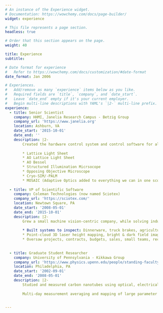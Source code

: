 ```yaml
---
# An instance of the Experience widget.
# Documentation: https://wowchemy.com/docs/page-builder/
widget: experience

# This file represents a page section.
headless: true

# Order that this section appears on the page.
weight: 40

title: Experience
subtitle:

# Date format for experience
#   Refer to https://wowchemy.com/docs/customization/#date-format
date_format: Jan 2006

# Experiences.
#   Add/remove as many `experience` items below as you like.
#   Required fields are `title`, `company`, and `date_start`.
#   Leave `date_end` empty if it's your current employer.
#   Begin multi-line descriptions with YAML's `|2-` multi-line prefix.
experience:
  - title: Senior Scientist
    company: HHMI, Janelia Research Campus - Betzig Group
    company_url: 'https://www.janelia.org'
    location: Ashburn, VA
    date_start: '2015-10-01'
    date_end: ''
    description: |2-
        Created the hardware control system and control software for all Betzig microscopes and few others
        
        * Lattice Light Sheet
        * AO Lattice Light Sheet
        * AO Bessel
        * Structured Illumination Micrsocope
        * Opposing Objective Microscope
        * Cryo-SIM/-PALM
        * MOSAIC (Adaptive Optics added to everything we can in one scope)
        
  - title: VP of Scientific Software
    company: Coleman Technologies (now named Sciotex)
    company_url: 'https://sciotex.com/'
    location: Newtown Square, PA
    date_start: '2008-05-01'
    date_end: '2015-10-01'
    description: |2-
        Grew a small machine vision-centric company, while solving industrial part-inspection tasks and scientific research automation challenges.
        
        * Built systems to inspect: Dinnerware, truck brakes, agriculture seeds, optical fiber, mass flow controllers,...
        * Point-cloud 3D laser height mapping, bright & dark field imaging, Area scan cameras, and Conveyor-based line-scan camera systems
        * Oversaw projects, contracts, budgets, sales, small teams, recruitment, and timelines...and other the many hats that come with a small business.
    
    
  - title: Graduate Student Researcher
    company: University of Pennsylvania - Kikkawa Group
    company_url: 'https://www.physics.upenn.edu/people/standing-faculty/jay-kikkawa'
    location: Philadelphia, PA
    date_start: '2002-09-01'
    date_end: '2008-05-01'
    description: |2-
        Studied and measured carbon nanotubes using optical, electrical, and thermal measurements, with some electron microscopy and magnetic measurements along for the ride too.  
        
        Multi-day measurement averaging and mapping of large parameter space required heavy (and robust!) automation. I learned and loved to build control algorithms for collecting and analyzing these data automatically, and got a big kick out of bringing that over to a multi-user facility.
    
    
---
```

